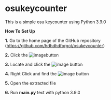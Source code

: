 # osukeycounter
This is a simple osu keycounter using Python 3.9.0

**How To Set Up**

**1.** Go to the home page of the GitHub repository (https://github.com/hdhdhdforgot/osukeycounter)

**2.** Click the ![image](https://github.com/hdhdhdforgot/osukeycounter/assets/111013575/9815358d-03a6-429a-9dbd-26217da7554a)button

**3.** Locate and click the ![image](https://github.com/hdhdhdforgot/osukeycounter/assets/111013575/3487f77d-7ea5-4e30-8ed5-1a4c7af1e6a3) button

**4.** Right Click and find the ![image](https://github.com/hdhdhdforgot/osukeycounter/assets/111013575/1d7fb125-abaa-4ba6-b913-b9f167e080ec) button

**5.** Open the extracted file

**6.** Run **main.py** text with python 3.9.0



